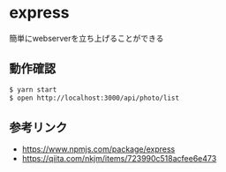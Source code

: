 # express
簡単にwebserverを立ち上げることができる

## 動作確認
```bash
$ yarn start
$ open http://localhost:3000/api/photo/list
```

## 参考リンク
* https://www.npmjs.com/package/express
* https://qiita.com/nkjm/items/723990c518acfee6e473